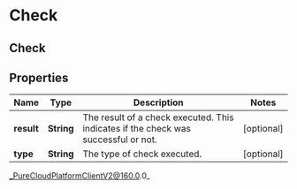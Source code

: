 # Check

## Check

## Properties

|Name | Type | Description | Notes|
|------------ | ------------- | ------------- | -------------|
| **result** | **String** | The result of a check executed. This indicates if the check was successful or not. | [optional] |
| **type** | **String** | The type of check executed. | [optional] |



_PureCloudPlatformClientV2@160.0.0_
